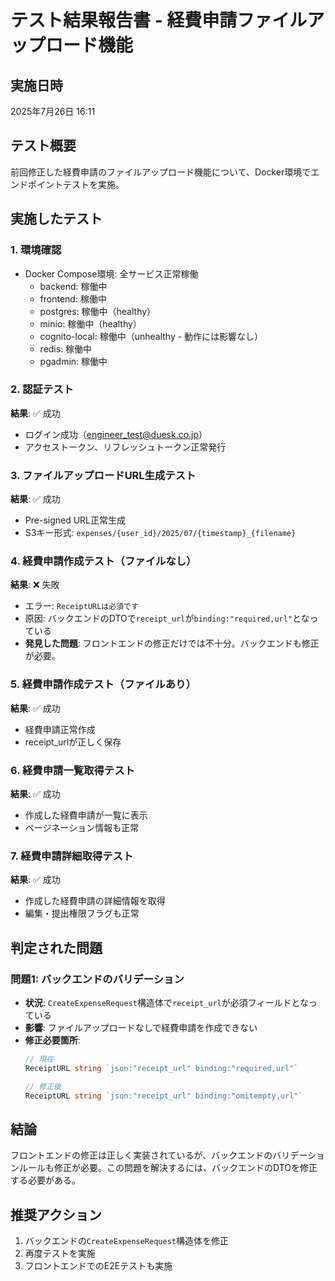# テスト結果報告書 - 経費申請ファイルアップロード機能

## 実施日時
2025年7月26日 16:11

## テスト概要
前回修正した経費申請のファイルアップロード機能について、Docker環境でエンドポイントテストを実施。

## 実施したテスト

### 1. 環境確認
- Docker Compose環境: 全サービス正常稼働
  - backend: 稼働中
  - frontend: 稼働中
  - postgres: 稼働中（healthy）
  - minio: 稼働中（healthy）
  - cognito-local: 稼働中（unhealthy - 動作には影響なし）
  - redis: 稼働中
  - pgadmin: 稼働中

### 2. 認証テスト
**結果**: ✅ 成功
- ログイン成功（engineer_test@duesk.co.jp）
- アクセストークン、リフレッシュトークン正常発行

### 3. ファイルアップロードURL生成テスト
**結果**: ✅ 成功
- Pre-signed URL正常生成
- S3キー形式: `expenses/{user_id}/2025/07/{timestamp}_{filename}`

### 4. 経費申請作成テスト（ファイルなし）
**結果**: ❌ 失敗
- エラー: `ReceiptURLは必須です`
- 原因: バックエンドのDTOで`receipt_url`が`binding:"required,url"`となっている
- **発見した問題**: フロントエンドの修正だけでは不十分。バックエンドも修正が必要。

### 5. 経費申請作成テスト（ファイルあり）
**結果**: ✅ 成功
- 経費申請正常作成
- receipt_urlが正しく保存

### 6. 経費申請一覧取得テスト
**結果**: ✅ 成功
- 作成した経費申請が一覧に表示
- ページネーション情報も正常

### 7. 経費申請詳細取得テスト
**結果**: ✅ 成功
- 作成した経費申請の詳細情報を取得
- 編集・提出権限フラグも正常

## 判定された問題

### 問題1: バックエンドのバリデーション
- **状況**: `CreateExpenseRequest`構造体で`receipt_url`が必須フィールドとなっている
- **影響**: ファイルアップロードなしで経費申請を作成できない
- **修正必要箇所**: 
  ```go
  // 現在
  ReceiptURL string `json:"receipt_url" binding:"required,url"`
  
  // 修正後
  ReceiptURL string `json:"receipt_url" binding:"omitempty,url"`
  ```

## 結論
フロントエンドの修正は正しく実装されているが、バックエンドのバリデーションルールも修正が必要。この問題を解決するには、バックエンドのDTOを修正する必要がある。

## 推奨アクション
1. バックエンドの`CreateExpenseRequest`構造体を修正
2. 再度テストを実施
3. フロントエンドでのE2Eテストも実施